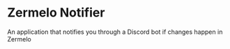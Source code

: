 # Zermelo Notifier
An application that notifies you through a Discord bot if changes happen in Zermelo

